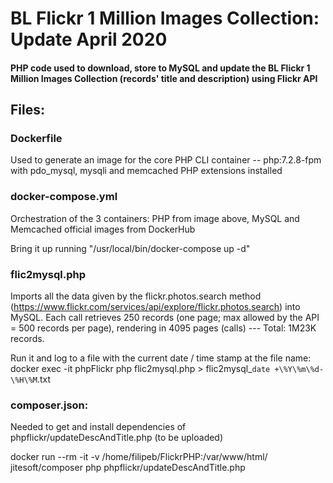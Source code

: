 # BL Flickr 1 Million Images Collection: Update April 2020
#### PHP code used to download, store to MySQL and update the BL Flickr 1 Million Images Collection (records' title and description) using Flickr API

## Files:

### Dockerfile
Used to generate an image for the core PHP CLI container -- php:7.2.8-fpm with pdo_mysql, mysqli and memcached PHP extensions installed

### docker-compose.yml
Orchestration of the 3 containers: PHP from image above, MySQL and Memcached official images from DockerHub

Bring it up running "/usr/local/bin/docker-compose up -d"

### flic2mysql.php
Imports all the data given by the flickr.photos.search method (https://www.flickr.com/services/api/explore/flickr.photos.search) into MySQL. Each call retrieves 250 records (one page; max allowed by the API = 500 records per page), rendering in 4095 pages (calls) --- Total: 1M23K records.

Run it and log to a file with the current date / time stamp at the file name:
docker exec -it phpFlickr php flic2mysql.php > flic2mysql_`date +\%Y\%m\%d-\%H\%M`.txt

### composer.json:
Needed to get and install dependencies of phpflickr/updateDescAndTitle.php (to be uploaded)

docker run --rm -it -v /home/filipeb/FlickrPHP:/var/www/html/ jitesoft/composer php phpflickr/updateDescAndTitle.php
